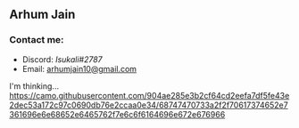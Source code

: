 ## Arhum Jain

### Contact me:
- Discord: _Isukali#2787_
- Email: arhumjain10@gmail.com

I'm thinking...
https://camo.githubusercontent.com/904ae285e3b2cf64cd2eefa7df5fe43e2dec53a172c97c0690db76e2ccaa0e34/68747470733a2f2f70617374652e7361696e6e68652e6465762f7e6c6f6164696e672e676966
